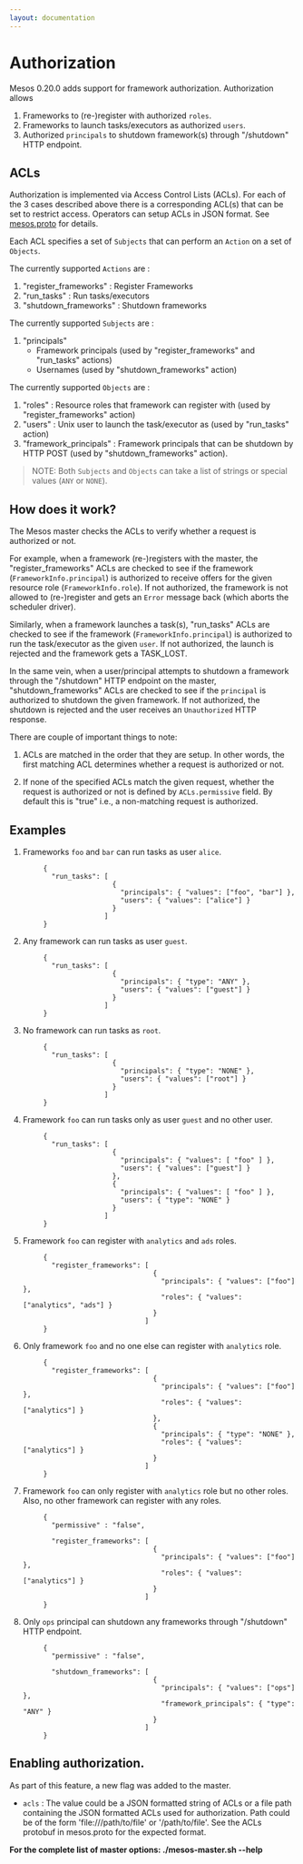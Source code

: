 ```yaml
---
layout: documentation
---
```


# Authorization

Mesos 0.20.0 adds support for framework authorization. Authorization allows

 1. Frameworks to (re-)register with authorized `roles`.
 2. Frameworks to launch tasks/executors as authorized `users`.
 3. Authorized `principals` to shutdown framework(s) through "/shutdown" HTTP endpoint.


## ACLs

Authorization is implemented via Access Control Lists (ACLs). For each of the 3 cases described above there is a corresponding ACL(s) that can be set to restrict access. Operators can setup ACLs in JSON format. See [mesos.proto](https://github.com/apache/mesos/blob/master/include/mesos/mesos.proto) for details.

Each ACL specifies a set of `Subjects` that can perform an `Action` on a set of `Objects`.

The currently supported `Actions` are :

1. "register_frameworks" : Register Frameworks
2. "run_tasks" : Run tasks/executors
3. "shutdown_frameworks" : Shutdown frameworks

The currently supported `Subjects` are :

1. "principals"
	- Framework principals (used by "register_frameworks" and "run_tasks" actions)
	- Usernames (used by "shutdown_frameworks" action)

The currently supported `Objects` are :

1. "roles" : Resource roles that framework can register with (used by "register_frameworks" action)
2. "users" : Unix user to launch the task/executor as (used by "run_tasks" action)
3. "framework_principals" : Framework principals that can be shutdown by HTTP POST (used by "shutdown_frameworks" action).

> NOTE: Both `Subjects` and `Objects` can take a list of strings or special values (`ANY` or `NONE`).


## How does it work?

The Mesos master checks the ACLs to verify whether a request is authorized or not.

For example, when a framework (re-)registers with the master, the "register_frameworks" ACLs are checked to see if the framework (`FrameworkInfo.principal`) is authorized to receive offers for the given resource role (`FrameworkInfo.role`). If not authorized, the framework is not allowed to (re-)register and gets an `Error` message back (which aborts the scheduler driver).

Similarly, when a framework launches a task(s), "run_tasks" ACLs are checked to see if the framework (`FrameworkInfo.principal`) is authorized to run the task/executor as the given `user`. If not authorized, the launch is rejected and the framework gets a TASK_LOST.

In the same vein, when a user/principal attempts to shutdown a framework through the "/shutdown" HTTP endpoint on the master, "shutdown_frameworks" ACLs are checked to see if the `principal` is authorized to shutdown the given framework. If not authorized, the shutdown is rejected and the user receives an `Unauthorized` HTTP response.


There are couple of important things to note:

1. ACLs are matched in the order that they are setup. In other words, the first matching ACL determines whether a request is authorized or not.

2. If none of the specified ACLs match the given request, whether the request is authorized or not is defined by `ACLs.permissive` field. By default this is "true" i.e., a non-matching request is authorized.


## Examples

1. Frameworks `foo` and `bar` can run tasks as user `alice`.

            {
              "run_tasks": [
                             {
                               "principals": { "values": ["foo", "bar"] },
                               "users": { "values": ["alice"] }
                             }
                           ]
            }

2. Any framework can run tasks as user `guest`.

            {
              "run_tasks": [
                             {
                               "principals": { "type": "ANY" },
                               "users": { "values": ["guest"] }
                             }
                           ]
            }

3. No framework can run tasks as `root`.

            {
              "run_tasks": [
                             {
                               "principals": { "type": "NONE" },
                               "users": { "values": ["root"] }
                             }
                           ]
            }


4. Framework `foo` can run tasks only as user `guest` and no other user.

            {
              "run_tasks": [
                             {
                               "principals": { "values": [ "foo" ] },
                               "users": { "values": ["guest"] }
                             },
                             {
                               "principals": { "values": [ "foo" ] },
                               "users": { "type": "NONE" }
                             }
                           ]
            }




5. Framework `foo` can register with `analytics` and `ads` roles.

            {
              "register_frameworks": [
                                       {
                                         "principals": { "values": ["foo"] },
                                         "roles": { "values": ["analytics", "ads"] }
                                       }
                                     ]
            }


6. Only framework `foo` and no one else can register with `analytics` role.

            {
              "register_frameworks": [
                                       {
                                         "principals": { "values": ["foo"] },
                                         "roles": { "values": ["analytics"] }
                                       },
                                       {
                                         "principals": { "type": "NONE" },
                                         "roles": { "values": ["analytics"] }
                                       }
                                     ]
            }

7. Framework `foo` can only register with `analytics` role but no other roles. Also, no other framework can register with any roles.

            {
              "permissive" : "false",

              "register_frameworks": [
                                       {
                                         "principals": { "values": ["foo"] },
                                         "roles": { "values": ["analytics"] }
                                       }
                                     ]
            }


8. Only `ops` principal can shutdown any frameworks through "/shutdown" HTTP endpoint.

            {
              "permissive" : "false",

              "shutdown_frameworks": [
                                       {
                                         "principals": { "values": ["ops"] },
                                         "framework_principals": { "type": "ANY" }
                                       }
                                     ]
            }


## Enabling authorization.

As part of this feature, a new flag was added to the master.

* `acls` :  The value could be a JSON formatted string of ACLs
            or a file path containing the JSON formatted ACLs used
            for authorization. Path could be of the form 'file:///path/to/file'
            or '/path/to/file'.
            See the ACLs protobuf in mesos.proto for the expected format.


**For the complete list of master options: ./mesos-master.sh --help**
